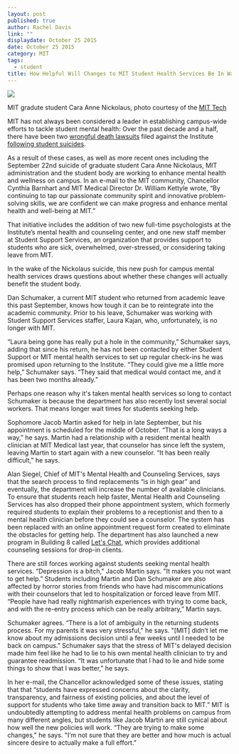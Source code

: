 ```yaml
---
layout: post
published: true
author: Rachel Davis
link: ""
displaydate: October 25 2015
date: October 25 2015
category: MIT
tags: 
  - student
title: How Helpful Will Changes to MIT Student Health Services Be In Wake of Recent Graduate Student Suicide
---
```






![](http://tech.mit.edu/V135/N23/graphics/thumb-lg-nickolaus.jpg)

MIT gradute student Cara Anne Nickolaus, photo courtesy of the [MIT Tech](http://tech.mit.edu/V135/N23/nickolaus.html)

MIT has not always been considered a leader in establishing campus-wide efforts to tackle student mental health: Over the past decade and a half, there have been two [wrongful death lawsuits](http://tech.mit.edu/V125/N30/shin71405.html) filed against the Institute [following student suicides](http://tech.mit.edu/V135/N1/lawsuit.html).

As a result of these cases, as well as more recent ones including the September 22nd suicide of graduate student Cara Anne Nickolaus, MIT administration and the student body are working to enhance mental health and wellness on campus. In an e-mail to the MIT community, Chancellor Cynthia Barnhart and MIT Medical Director Dr. William Kettyle wrote, “By continuing to tap our passionate community spirit and innovative problem-solving skills, we are confident we can make progress and enhance mental health and well-being at MIT.”

That initiative includes the addition of two new full-time psychologists at the Institute’s mental health and counseling center, and one new staff member at Student Support Services, an organization that provides support to students who are sick, overwhelmed, over-stressed, or considering taking leave from MIT. 

In the wake of the Nickolaus suicide, this new push for campus mental health services draws questions about whether these changes will actually benefit the student body. 

Dan Schumaker, a current MIT student who returned from academic leave this past September, knows how tough it can be to reintegrate into the academic community. Prior to his leave, Schumaker was working with Student Support Services staffer, Laura Kajan, who, unfortunately, is no longer with MIT. 

“Laura being gone has really put a hole in the community,” Schumaker says, adding that since his return, he has not been contacted by either Student Support or MIT mental health services to set up regular check-ins he was promised upon returning to the Institute. “They could give me a little more help,” Schumaker says. “They said that medical would contact me, and it has been two months already.”

Perhaps one reason why it's taken mental health services so long to contact Schumaker is because the department has also recently lost several social workers. That means longer wait times for students seeking help.

Sophomore Jacob Martin asked for help in late September, but his appointment is scheduled for the middle of October. “That is a long ways a way,” he says. Martin had a relationship with a resident mental health clinician at MIT Medical last year, that counselor has since left the system, leaving Martin to start again with a new counselor. “It has been really difficult,” he says.

Alan Siegel, Chief of MIT's Mental Health and Counseling Services, says that the search process to find replacements “is in high gear” and eventually, the department will increase the number of available clinicians. To ensure that students reach help faster, Mental Health and Counseling Services has also dropped their phone appointment system, which formerly required students to explain their problems to a receptionist and then to a mental health clinician before they could see a counselor. The system has been replaced with an online appointment request form created to eliminate the obstacles for getting help. The department has also launched a new program in Building 8 called [Let's Chat](https://medical.mit.edu/faqs/lets-chat), which provides additional counseling sessions for drop-in clients. 

There are still forces working against students seeking mental health services. “Depression is a bitch," Jacob Martin says. "It makes you not want to get help.” 
Students including Martin and Dan Schumaker are also affected by horror stories from friends who have had miscommunications with their counselors that led to hospitalization or forced leave from MIT. “People have had really nightmarish experiences with trying to come back, and with the re-entry process which can be really arbitrary,” Martin says.

Schumaker agrees. “There is a lot of ambiguity in the returning students process. For my parents it was very stressful," he says. "[MIT] didn’t let me know about my admissions decision until a few weeks until I needed to be back on campus.” Schumaker says that the stress of MIT's delayed decision made him feel like he had to lie to his own mental health clinician to try and guarantee readmission. “It was unfortunate that I had to lie and hide some things to show that I was better,” he says.

In her e-mail, the Chancellor acknowledged some of these issues, stating that that “students have expressed concerns about the clarity, transparency, and fairness of existing policies, and about the level of support for students who take time away and transition back to MIT.” MIT is undoubtedly attempting to address mental health problems on campus from many different angles, but students like Jacob Martin are still cynical about how well the new policies will work. “They are trying to make some changes," he says. "I’m not sure that they are better and how much is actual sincere desire to actually make a full effort.”
